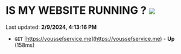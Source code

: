 # IS MY WEBSITE RUNNING ? [![](https://img.shields.io/static/v1?label=Sponsor&message=%E2%9D%A4&logo=GitHub&color=%23fe8e86)](https://github.com/sponsors/<username>)

Last updated: **2/9/2024, 4:13:16 PM**

- `GET` [https://youssefservice.me](https://youssefservice.me) - **Up** (158ms)
